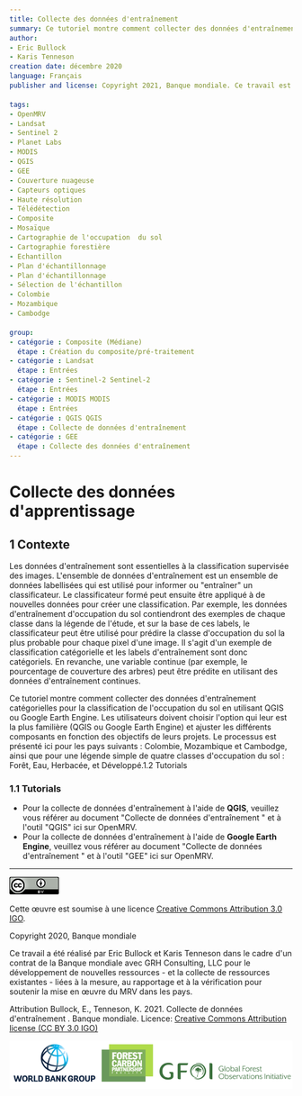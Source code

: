 ```yaml
---
title: Collecte des données d'entraînement
summary: Ce tutoriel montre comment collecter des données d'entraînement  pour la classification de l'occupation du sol en utilisant QGIS ou Google Earth Engine. Les utilisateurs doivent adapter les différentes composantes en fonction des objectifs de leur projet. Le processus est présenté ici pour les pays suivants - Colombie, Mozambique et Cambodge, ainsi que pour une légende simple de quatre classes d'occupation du sol - forêt, eau, plantes herbacées et zones développées.
author:
- Eric Bullock
- Karis Tenneson
creation date: décembre 2020
language: Français
publisher and license: Copyright 2021, Banque mondiale. Ce travail est sous licence Creative Commons Attribution 3.0 IGO

tags:
- OpenMRV
- Landsat
- Sentinel 2
- Planet Labs
- MODIS
- QGIS
- GEE
- Couverture nuageuse
- Capteurs optiques
- Haute résolution
- Télédétection
- Composite
- Mosaïque
- Cartographie de l'occupation  du sol
- Cartographie forestière
- Echantillon
- Plan d'échantillonnage
- Plan d'échantillonnage
- Sélection de l'échantillon
- Colombie
- Mozambique
- Cambodge

group:
- catégorie : Composite (Médiane)
  étape : Création du composite/pré-traitement 
- catégorie : Landsat
  étape : Entrées
- catégorie : Sentinel-2 Sentinel-2
  étape : Entrées
- catégorie : MODIS MODIS
  étape : Entrées
- catégorie : QGIS QGIS
  étape : Collecte de données d'entraînement
- catégorie : GEE
  étape : Collecte des données d'entraînement
---
```


# Collecte des données d'apprentissage

## 1  Contexte

Les données d'entraînement sont essentielles à la classification supervisée des images. L'ensemble de données d'entraînement est un ensemble de données labellisées qui est utilisé pour informer ou "entraîner" un classificateur. Le classificateur formé peut ensuite être appliqué à de nouvelles données pour créer une classification. Par exemple, les données d'entraînement d'occupation du sol contiendront des exemples de chaque classe dans la légende de l'étude, et sur la base de ces labels, le classificateur peut être utilisé pour prédire la classe d'occupation du sol la plus probable pour chaque pixel d'une image. Il s'agit d'un exemple de classification catégorielle et les labels d'entraînement sont donc catégoriels. En revanche, une variable continue (par exemple, le pourcentage de couverture des arbres) peut être prédite en utilisant des données d'entraînement continues.

Ce tutoriel montre comment collecter des données d'entraînement catégorielles pour la classification de l'occupation du sol en utilisant QGIS ou Google Earth Engine. Les utilisateurs doivent choisir l'option qui leur est la plus familière (QGIS ou Google Earth Engine) et ajuster les différents composants en fonction des objectifs de leurs projets. Le processus est présenté ici pour les pays suivants : Colombie, Mozambique et Cambodge, ainsi que pour une légende simple de quatre classes d'occupation du sol : Forêt, Eau, Herbacée, et Développé.1.2 Tutorials

### 1.1 Tutorials

* Pour la collecte de données d'entraînement  à l'aide de **QGIS**, veuillez vous référer au document "Collecte de données d'entraînement " et à l'outil "QGIS" ici sur OpenMRV.
* Pour la collecte de données d'entraînement à l'aide de **Google Earth Engine**, veuillez vous référer au document "Collecte de données d'entraînement " et à l'outil "GEE" ici sur OpenMRV.

------

![](./figures/m1.1/cc.png)  

Cette œuvre est soumise à une licence  [Creative Commons Attribution 3.0 IGO](https://creativecommons.org/licenses/by/3.0/igo/).

Copyright 2020, Banque mondiale

Ce travail a été réalisé par Eric Bullock et Karis Tenneson dans le cadre d'un contrat de la Banque mondiale avec GRH Consulting, LLC pour le développement de nouvelles ressources - et la collecte de ressources existantes - liées à la mesure, au rapportage et à la vérification pour soutenir la mise en œuvre du MRV dans les pays.

Attribution
Bullock, E., Tenneson, K. 2021. Collecte de données d'entraînement . Banque mondiale. Licence: [Creative Commons Attribution license (CC BY 3.0 IGO)](http://creativecommons.org/licenses/by/3.0/igo/)

![](./figures/m1.1/wb_fcfc_gfoi.png)
